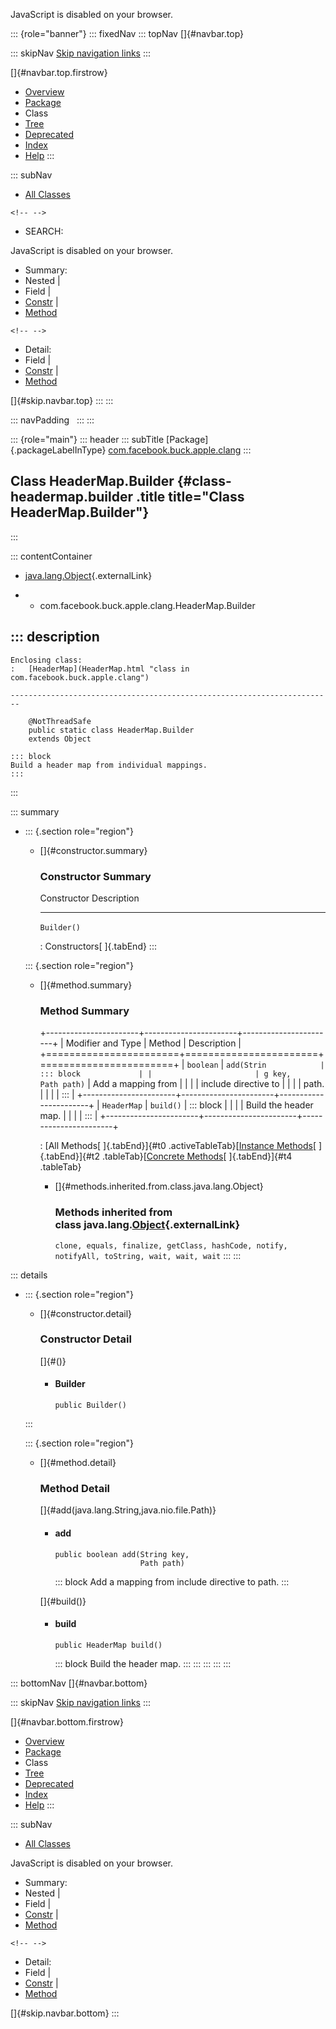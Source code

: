 <div>

JavaScript is disabled on your browser.

</div>

::: {role="banner"}
::: fixedNav
::: topNav
[]{#navbar.top}

::: skipNav
[Skip navigation links](#skip.navbar.top "Skip navigation links")
:::

[]{#navbar.top.firstrow}

-   [Overview](../../../../../index.html)
-   [Package](package-summary.html)
-   Class
-   [Tree](package-tree.html)
-   [Deprecated](../../../../../deprecated-list.html)
-   [Index](../../../../../index-all.html)
-   [Help](../../../../../help-doc.html)
:::

::: subNav
-   [All Classes](../../../../../allclasses.html)

```{=html}
<!-- -->
```
-   SEARCH:

<div>

<div>

JavaScript is disabled on your browser.

</div>

</div>

<div>

-   Summary: 
-   Nested \| 
-   Field \| 
-   [Constr](#constructor.summary) \| 
-   [Method](#method.summary)

```{=html}
<!-- -->
```
-   Detail: 
-   Field \| 
-   [Constr](#constructor.detail) \| 
-   [Method](#method.detail)

</div>

[]{#skip.navbar.top}
:::
:::

::: navPadding
 
:::
:::

::: {role="main"}
::: header
::: subTitle
[Package]{.packageLabelInType} [com.facebook.buck.apple.clang](package-summary.html)
:::

## Class HeaderMap.Builder {#class-headermap.builder .title title="Class HeaderMap.Builder"}
:::

::: contentContainer
-   [java.lang.Object](http://docs.oracle.com/javase/7/docs/api/java/lang/Object.html?is-external=true "class or interface in java.lang"){.externalLink}

-   -   com.facebook.buck.apple.clang.HeaderMap.Builder

::: description
-   

    Enclosing class:
    :   [HeaderMap](HeaderMap.html "class in com.facebook.buck.apple.clang")

    ------------------------------------------------------------------------

        @NotThreadSafe
        public static class HeaderMap.Builder
        extends Object

    ::: block
    Build a header map from individual mappings.
    :::
:::

::: summary
-   ::: {.section role="region"}
    -   []{#constructor.summary}

        ### Constructor Summary

          Constructor   Description
          ------------- -------------
          `Builder()`    

          : Constructors[ ]{.tabEnd}
    :::

    ::: {.section role="region"}
    -   []{#method.summary}

        ### Method Summary

        +-----------------------+-----------------------+-----------------------+
        | Modifier and Type     | Method                | Description           |
        +=======================+=======================+=======================+
        | `boolean`             | `add​(Strin            | ::: block             |
        |                       | g key,    Path path)` | Add a mapping from    |
        |                       |                       | include directive to  |
        |                       |                       | path.                 |
        |                       |                       | :::                   |
        +-----------------------+-----------------------+-----------------------+
        | `HeaderMap`           | `build()`             | ::: block             |
        |                       |                       | Build the header map. |
        |                       |                       | :::                   |
        +-----------------------+-----------------------+-----------------------+

        : [All Methods[ ]{.tabEnd}]{#t0 .activeTableTab}[[Instance
        Methods](javascript:show(2);)[ ]{.tabEnd}]{#t2
        .tableTab}[[Concrete
        Methods](javascript:show(8);)[ ]{.tabEnd}]{#t4 .tableTab}

        -   []{#methods.inherited.from.class.java.lang.Object}

            ### Methods inherited from class java.lang.[Object](http://docs.oracle.com/javase/7/docs/api/java/lang/Object.html?is-external=true "class or interface in java.lang"){.externalLink}

            `clone, equals, finalize, getClass, hashCode, notify, notifyAll, toString, wait, wait, wait`
    :::
:::

::: details
-   ::: {.section role="region"}
    -   []{#constructor.detail}

        ### Constructor Detail

        []{#<init>()}

        -   #### Builder

                public Builder()
    :::

    ::: {.section role="region"}
    -   []{#method.detail}

        ### Method Detail

        []{#add(java.lang.String,java.nio.file.Path)}

        -   #### add

            ``` methodSignature
            public boolean add​(String key,
                               Path path)
            ```

            ::: block
            Add a mapping from include directive to path.
            :::

        []{#build()}

        -   #### build

            ``` methodSignature
            public HeaderMap build()
            ```

            ::: block
            Build the header map.
            :::
    :::
:::
:::
:::

::: bottomNav
[]{#navbar.bottom}

::: skipNav
[Skip navigation links](#skip.navbar.bottom "Skip navigation links")
:::

[]{#navbar.bottom.firstrow}

-   [Overview](../../../../../index.html)
-   [Package](package-summary.html)
-   Class
-   [Tree](package-tree.html)
-   [Deprecated](../../../../../deprecated-list.html)
-   [Index](../../../../../index-all.html)
-   [Help](../../../../../help-doc.html)
:::

::: subNav
-   [All Classes](../../../../../allclasses.html)

<div>

<div>

JavaScript is disabled on your browser.

</div>

</div>

<div>

-   Summary: 
-   Nested \| 
-   Field \| 
-   [Constr](#constructor.summary) \| 
-   [Method](#method.summary)

```{=html}
<!-- -->
```
-   Detail: 
-   Field \| 
-   [Constr](#constructor.detail) \| 
-   [Method](#method.detail)

</div>

[]{#skip.navbar.bottom}
:::
